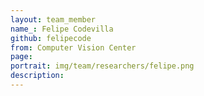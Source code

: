```yaml
---
layout: team_member
name_: Felipe Codevilla
github: felipecode
from: Computer Vision Center
page: 
portrait: img/team/researchers/felipe.png
description: 
---
```

